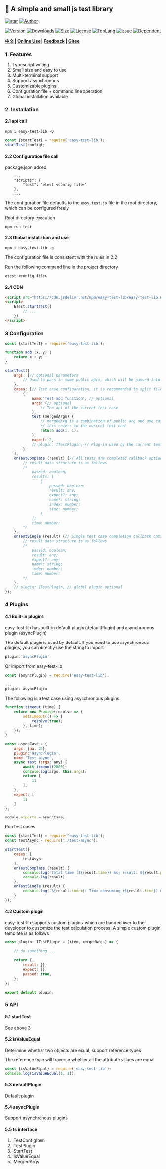 ## 🚀 A simple and small js test library

<p>
    <a href="https://www.github.com/theajack/easy-test-lib"><img src="https://img.shields.io/github/stars/theajack/easy-test-lib.svg?style=social" alt="star"></a>
    <a href="https://theajack.gitee.io"><img src="https://img.shields.io/badge/author-theajack-blue.svg?style=social" alt="Author"></a>
</p> 

<p>
    <a href="https://www.npmjs.com/package/easy-test-lib"><img src="https://img.shields.io/npm/v/easy-test-lib.svg" alt="Version"></a>
    <a href="https://npmcharts.com/compare/easy-test-lib?minimal=true"><img src="https://img.shields.io/npm/dm/easy-test-lib.svg" alt="Downloads"></a>
    <a href="https://cdn.jsdelivr.net/gh/theajack/easy-test-lib/dist/easy-test-lib.latest.min.js"><img src="https://img.shields.io/bundlephobia/minzip/easy-test-lib.svg" alt="Size"></a>
    <a href="https://github.com/theajack/easy-test-lib/blob/master/LICENSE"><img src="https://img.shields.io/npm/l/easy-test-lib.svg" alt="License"></a>
    <a href="https://github.com/theajack/easy-test-lib/search?l=javascript"><img src="https://img.shields.io/github/languages/top/theajack/easy-test-lib.svg" alt="TopLang"></a>
    <a href="https://github.com/theajack/easy-test-lib/issues"><img src="https://img.shields.io/github/issues-closed/theajack/easy-test-lib.svg" alt="issue"></a>
    <a href="https://www.github.com/theajack/easy-test-lib"><img src="https://img.shields.io/librariesio/dependent-repos/npm/easy-test-lib.svg" alt="Dependent"></a>
</p>

**[中文](https://github.com/theajack/easy-test-lib/blob/master/README.cn.md) | [Online Use](https://theajack.gitee.io/jsbox?github=theajack.easy-test-lib) | [Feedback](https://github.com/theajack/easy-test-lib/issues/new) | [Gitee](https://gitee.com/theajack/easy-test-lib)**

### 1. Features

1. Typescript writing
2. Small size and easy to use
3. Multi-terminal support
4. Support asynchronous
5. Customizable plugins
6. Configuration file + command line operation
7. Global installation available

### 2. Installation

#### 2.1 api call

```
npm i easy-test-lib -D
```

```js
const {startTest} = require('easy-test-lib');
startTest(config);
```

#### 2.2 Configuration file call

package.json added

```
    ...
    "scripts": {
        "test": "etest <config file>"
    },
    ...
```

The configuration file defaults to the `easy.test.js` file in the root directory, which can be configured freely

Root directory execution

```
npm run test
```

#### 2.3 Global installation and use

```
npm i easy-test-lib -g
```

The configuration file is consistent with the rules in 2.2

Run the following command line in the project directory

```
etest <config file>
```

#### 2.4 CDN

```html
<script src="https://cdn.jsdelivr.net/npm/easy-test-lib/easy-test-lib.min.js"></script>
<script>
    ETest.startTest({
        // ...
    })
</script>
```

### 3 Configuration

```js
const {startTest} = require('easy-test-lib');

function add (x, y) {
    return x + y;
}

startTest({
    args: {// optional parameters
        // Used to pass in some public apis, which will be passed into test cases
    },
    cases: [// Test case configuration, it is recommended to split files
        {
            name:'Test add function', // optional
            args: {// optional
                // The api of the current test case
            },
            test (mergedArgs) {
                // mergedArg is a combination of public arg and use case arg, in addition to mergedArg, there are two attributes: $global and $local
                // this refers to the current test case
                return add(1, 1);
            },
            expect: 2,
            // plugin: ITestPlugin, // Plug-in used by the current test case optional
        }
    ],
    onTestComplete (result) {// All tests are completed callback optional
        // result data structure is as follows
        /*
            passed: boolean;
            results: [
                {
                    passed: boolean;
                    result: any;
                    expect?: any;
                    name?: string;
                    index: number;
                    time: number;
                }
            ];
            time: number;
        */
    },
    onTestSingle (result) {// Single test case completion callback optional
        // result data structure is as follows
        /*
            passed: boolean;
            result: any;
            expect?: any;
            name?: string;
            index: number;
            time: number;
        */
    },
    // plugin: ITestPlugin, // global plugin optional
});
```

### 4 Plugins

#### 4.1 Built-in plugins

easy-test-lib has built-in default plugin (defaultPlugin) and asynchronous plugin (asyncPlugin)

The default plugin is used by default. If you need to use asynchronous plugins, you can directly use the string to import

```js
plugin:'asyncPlugin'
```

Or import from easy-test-lib

```js
const {asyncPlugin} = require('easy-test-lib');

...
plugin: asyncPlugin
```

The following is a test case using asynchronous plugins

```js
function timeout (time) {
    return new Promise(resolve => {
        setTimeout(() => {
            resolve(true);
        }, time);
    });
}

const asyncCase = {
    args: {aa: 22},
    plugin:'asyncPlugin',
    name:'Test async',
    async test (args: any) {
        await timeout(2000);
        console.log(args, this.args);
        return [
            11
        ];
    },
    expect: [
        11
    ]
};

module.exports = asyncCase;
```

Run test cases

```js
const {startTest} = require('easy-test-lib');
const testAsync = require('./test-async');

startTest({
    cases: [
        testAsync
    ],
    onTestComplete (result) {
        console.log(`Total time (${result.time}) ms; result: ${result.passed?'Passed':'Failed'}`);
        console.log(result);
    },
    onTestSingle (result) {
        console.log(`${result.index}: Time-consuming (${result.time}) ms; Result: ${result.passed?'Passed':'Failed'}`);
    }
});
```

#### 4.2 Custom plugin

easy-test-lib supports custom plugins, which are handed over to the developer to customize the test calculation process. A simple custom plugin template is as follows


```js
const plugin: ITestPlugin = (item, mergedArgs) => {
    
    // do something ...

    return {
        result: {},
        expect: {},
        passed: true,
    };
};

export default plugin;
```

### 5 API

#### 5.1 startTest

See above 3

#### 5.2 isValueEqual

Determine whether two objects are equal, support reference types

The reference type will traverse whether all the attribute values are equal

```js
const {isValueEqual} = require('easy-test-lib');
console.log(isValueEqual(1, 1));
```

#### 5.3 defaultPlugin

Default plugin

#### 5.4 asyncPlugin

Support asynchronous plugins

#### 5.5 ts interface

1. ITestConfigItem
2. ITestPlugin
3. IStartTest
4. IIsValueEqual
5. IMergedArgs